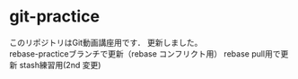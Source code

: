 # git-practice
このリポジトリはGit動画講座用です．
更新しました。  
rebase-practiceブランチで更新（rebase コンフリクト用）
rebase pull用で更新
stash練習用(2nd 変更)


